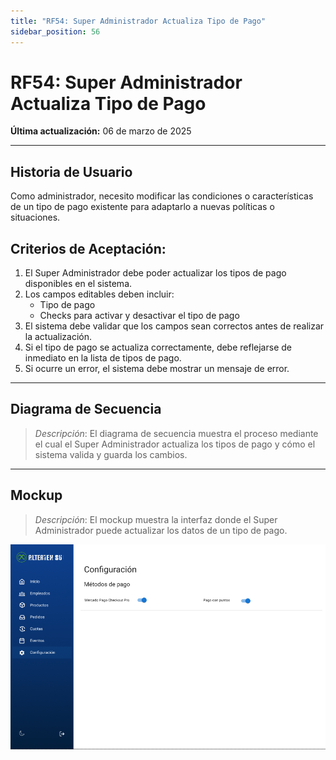 ```yaml
---
title: "RF54: Super Administrador Actualiza Tipo de Pago"
sidebar_position: 56
---
```


# RF54: Super Administrador Actualiza Tipo de Pago

**Última actualización:** 06 de marzo de 2025

---

## Historia de Usuario

Como administrador, necesito modificar las condiciones o características de un tipo de pago existente para adaptarlo a nuevas políticas o situaciones.

## **Criterios de Aceptación:**

1. El Super Administrador debe poder actualizar los tipos de pago disponibles en el sistema.
2. Los campos editables deben incluir:
   - Tipo de pago
   - Checks para activar y desactivar el tipo de pago
3. El sistema debe validar que los campos sean correctos antes de realizar la actualización.
4. Si el tipo de pago se actualiza correctamente, debe reflejarse de inmediato en la lista de tipos de pago.
5. Si ocurre un error, el sistema debe mostrar un mensaje de error.

---

## **Diagrama de Secuencia**

> _Descripción_: El diagrama de secuencia muestra el proceso mediante el cual el Super Administrador actualiza los tipos de pago y cómo el sistema valida y guarda los cambios.

---

## **Mockup**

> _Descripción_: El mockup muestra la interfaz donde el Super Administrador puede actualizar los datos de un tipo de pago.

![alt text](<imagenes/RF52.png>)
